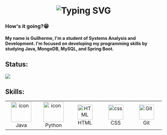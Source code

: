 <h1 align="center">
  <img src="https://readme-typing-svg.demolab.com?font=B612+Mono&weight=200&size=25&duration=2700&pause=3600&color=F7F7F7&center=true&random=false&width=610&lines=Hey%F0%9F%91%8B+I'm+Guilherme+Welcome+to+my+Profile!" alt="Typing SVG"/>
</h1>

### How's it going?😁

#### My name is Guilherme, I'm a student of Systems Analysis and Development. I'm focused on developing my programming skills by studying Java, MongoDB, MySQL, and Spring Boot.

## Status: 

![](http://github-profile-summary-cards.vercel.app/api/cards/stats?username=guilhermetossi&theme=dark)

## Skills:

<table align="center">

  <tr>
    <td align="center" width="96">
      <a href="#macropower-tech">
        <img src="https://techstack-generator.vercel.app/java-icon.svg" alt="icon" width="65" height="65" />
      </a>
      <br>Java
      <td align="center" width="96">
      <a href="#macropower-tech">
        <img src="https://techstack-generator.vercel.app/python-icon.svg" alt="icon" width="65" height="65" />
      </a>
      <br>Python
    </td>
     <td align="center"  width="96">
        <img src="https://skillicons.dev/icons?i=html" width="48" height="48" alt="HTML" />
      <br>HTML
    </td>
    <td align="center" width="96">
        <img src="https://skillicons.dev/icons?i=css" width="48" height="48" alt="css" />
      <br>CSS
    </td>
    <td align="center" width="96">
      <a href="#git" >
        <img src="https://upload.wikimedia.org/wikipedia/commons/thumb/3/3f/Git_icon.svg/1200px-Git_icon.svg.png" width="48" height="48" alt="Git" />
      </a>
      <br>Git
    </td>
    
</tr>

</table>

